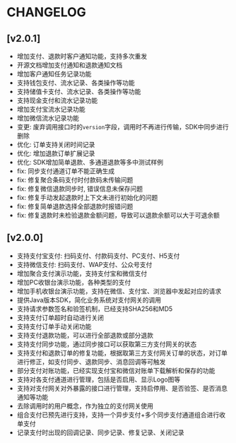 # CHANGELOG
##  [v2.0.1]
- 增加支付、退款时客户通知功能，支持多次重发
- 开源文档增加支付通知和退款通知文档
- 增加客户通知任务记录功能
- 支持钱包支付、流水记录、各类操作等功能
- 支持储值卡支付、流水记录、各类操作等功能
- 支持现金支付和流水记录功能
- 增加支付宝流水记录功能
- 增加微信流水记录功能
- 变更: 废弃调用接口时的`version`字段，调用时不再进行传输，SDK中同步进行删除
- 优化: 订单支持关闭时间记录
- 优化: 增加退款订单扩展记录
- 优化: SDK增加简单退款、多通道退款等多中测试样例
- fix: 同步支付通道订单不能正确生成
- fix: 修复聚合条码支付时付款码未传输问题
- fix: 修复微信退款同步时, 错误信息未保存问题
- fix: 修复手动发起退款时上下文未进行初始化的问题
- fix: 修复简单退款选择全部退款时报错问题
- fix: 修复退款时未检验退款金额问题，导致可以退款余额可以大于可退余额

##  [v2.0.0]
- 支持支付宝支付: 扫码支付、付款码支付、PC支付、H5支付
- 支持微信支付: 扫码支付、WAP支付、公众号支付
- 增加聚合支付演示功能，支持支付宝和微信支付
- 增加PC收银台演示功能，各种类型的支付
- 增加手机收银台演示功能，支持在微信、支付宝、浏览器中发起对应的请求
- 提供Java版本SDK，简化业务系统对支付网关的调用
- 支持请求参数签名和验签机制，已经支持SHA256和MD5
- 支持支付订单超时自动进行关闭
- 支持支付订单手动关闭功能
- 支持支付退款功能，可以进行全部退款或部分退款
- 支持支付同步功能，通过同步接口可以获取第三方支付网关的状态
- 支持支付和退款订单的修复功能，根据取第三方支付网关订单的状态，对订单进行修正，如支付同步、退款同步、消息回调等可触发
- 部分支付对账功能，已经实现支付宝和微信对账单下载解析和保存的功能
- 支持对各支付通道进行管理，包括是否启用、显示Logo图等
- 支持对支付网关对外暴露的接口进行管理，支持启停用、是否验签、是否消息通知等功能
- 去除调用时的用户概念，作为独立的支付网关使用
- 组合支付已预先进行支持，支持一个异步支付+多个同步支付通道组合进行收单支付
- 记录支付时出现的回调记录、同步记录、修复记录、关闭记录
